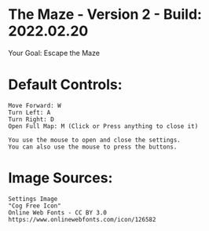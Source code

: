 # The Maze - Version 2 - Build: 2022.02.20

Your Goal: Escape the Maze

# Default Controls:
    Move Forward: W
    Turn Left: A
    Turn Right: D
    Open Full Map: M (Click or Press anything to close it)

    You use the mouse to open and close the settings.
    You can also use the mouse to press the buttons.

# Image Sources:
    Settings Image
    "Cog Free Icon"
    Online Web Fonts - CC BY 3.0
    https://www.onlinewebfonts.com/icon/126582